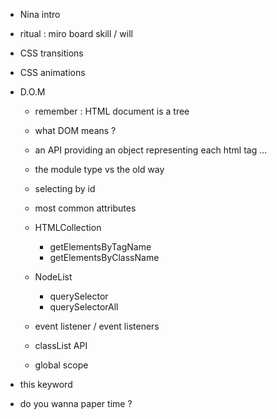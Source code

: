 - Nina intro 
- ritual : miro board skill / will

- CSS transitions
- CSS animations

- D.O.M 
    - remember : HTML document is a tree
    - what DOM means ?
    - an API providing an object representing each html tag ...
    - the module type vs the old way
    - selecting by id
    - most common attributes
    - HTMLCollection
        - getElementsByTagName
        - getElementsByClassName
    - NodeList
        - querySelector
        - querySelectorAll
    - event listener / event listeners
    - classList API

    - global scope
- this keyword


- do you wanna paper time ?


